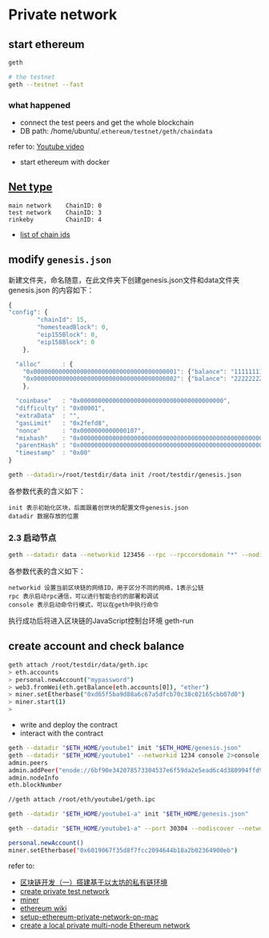 # Private network

## start ethereum

``` sh
geth

# the testnet
geth --testnet --fast
```

### what happened

- connect the test peers and get the whole blockchain
- DB path: /home/ubuntu/.`ethereum/testnet/geth/chaindata`

refer to: [Youtube video](https://www.youtube.com/watch?v=OTck7SLXTHY9)

- start ethereum with docker

## [Net type](https://github.com/ethereum/go-ethereum)

    main network    ChainID: 0
    test network    ChainID: 3
    rinkeby         ChainID: 4

- [list of chain ids](https://github.com/ethereum/EIPs/blob/master/EIPS/eip-155.md)

## modify `genesis.json`

新建文件夹，命名随意，在此文件夹下创建genesis.json文件和data文件夹
genesis.json 的内容如下：

``` js
{
"config": {
        "chainId": 15,
        "homesteadBlock": 0,
        "eip155Block": 0,
        "eip158Block": 0
    },

  "alloc"      : {
    "0x0000000000000000000000000000000000000001": {"balance": "111111111"},
    "0x0000000000000000000000000000000000000002": {"balance": "222222222"}
    },

  "coinbase"   : "0x0000000000000000000000000000000000000000",
  "difficulty" : "0x00001",
  "extraData"  : "",
  "gasLimit"   : "0x2fefd8",
  "nonce"      : "0x0000000000000107",
  "mixhash"    : "0x0000000000000000000000000000000000000000000000000000000000000000",
  "parentHash" : "0x0000000000000000000000000000000000000000000000000000000000000000",
  "timestamp"  : "0x00"
}
```

``` sh
geth --datadir=/root/testdir/data init /root/testdir/genesis.json
```

各参数代表的含义如下：

    init 表示初始化区块，后面跟着创世块的配置文件genesis.json
    datadir 数据存放的位置

### 2.3 启动节点

```sh
geth --datadir data --networkid 123456 --rpc --rpccorsdomain "*" --nodiscover console
```

各参数代表的含义如下：

    networkid 设置当前区块链的网络ID，用于区分不同的网络，1表示公链
    rpc 表示启动rpc通信，可以进行智能合约的部署和调试
    console 表示启动命令行模式，可以在geth中执行命令

执行成功后将进入区块链的JavaScript控制台环境
geth-run

## create account and check balance

```sh
geth attach /root/testdir/data/geth.ipc
> eth.accounts
> personal.newAccount("mypassword")
> web3.fromWei(eth.getBalance(eth.accounts[0]), "ether")
> miner.setEtherbase("0xd65f5ba9d88a6c67a5dfcb70c38c02165cbb07d0")
> miner.start(1)
>
```

- write and deploy the contract
- interact with the contract

``` sh
geth --datadir "$ETH_HOME/youtube1" init "$ETH_HOME/genesis.json"
geth --datadir "$ETH_HOME/youtube1" --networkid 1234 console 2>console.log
admin.peers
admin.addPeer("enode://6bf90e342078573304537e6f59da2e5ead6c4d380994ffd98bd425a80853ef18bb0944c18200553568ade6cb4c47f0f2efbaf4991ac165733b9dfd21a0a0c1fb@[::]:30304?discport=0")
admin.nodeInfo
eth.blockNumber

//geth attach /root/eth/youtube1/geth.ipc

geth --datadir "$ETH_HOME/youtube1-a" init "$ETH_HOME/genesis.json"

geth --datadir "$ETH_HOME/youtube1-a" --port 30304 --nodiscover --networkid 1234  console 2>console.log

personal.newAccount()
miner.setEtherbase("0x6019067f35d8f7fcc2094644b18a2b02364900eb")
```

refer to:

- [区块链开发（一）搭建基于以太坊的私有链环境](http://blog.csdn.net/sportshark/article/details/51855007)
- [create private test network](https://omarmetwally.blog/2017/07/25/how-to-create-a-private-ethereum-network/)
- [miner](https://github.com/ethereum-mining/ethminer)
- [ethereum wiki](https://github.com/ethereum/wiki/wiki)
- [setup-ethereum-private-network-on-mac](https://yushuangqi.com/blog/2017/setup-ethereum-private-network-on-mac.html)
- [create a local private multi-node Ethereum network](https://www.youtube.com/watch?v=49KK8MbMggQ&t=1581s)
